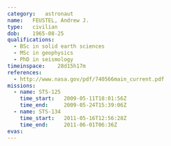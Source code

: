 ```yaml
---
category:	astronaut
name:	FEUSTEL, Andrew J.
type:	civilian
dob:	1965-08-25
qualifications:
  - BSc in solid earth sciences
  - MSc in geophysics
  - PhD in seismology
timeinspace:	28d15h17m
references:
  - http://www.nasa.gov/pdf/740566main_current.pdf
missions:
  - name: STS-125
    time_start:   2009-05-11T18:01:56Z
    time_end:     2009-05-24T15:39:06Z
  - name: STS-134
    time_start:   2011-05-16T12:56:28Z
    time_end:     2011-06-01T06:36Z
evas:
---
```

